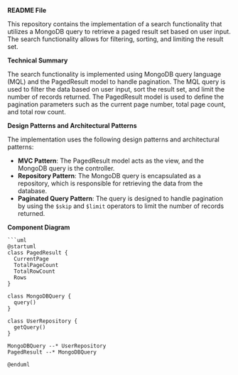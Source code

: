 **README File**

This repository contains the implementation of a search functionality that utilizes a MongoDB query to retrieve a paged result set based on user input. The search functionality allows for filtering, sorting, and limiting the result set.

**Technical Summary**

The search functionality is implemented using MongoDB query language (MQL) and the PagedResult model to handle pagination. The MQL query is used to filter the data based on user input, sort the result set, and limit the number of records returned. The PagedResult model is used to define the pagination parameters such as the current page number, total page count, and total row count.

**Design Patterns and Architectural Patterns**

The implementation uses the following design patterns and architectural patterns:

* **MVC Pattern**: The PagedResult model acts as the view, and the MongoDB query is the controller.
* **Repository Pattern**: The MongoDB query is encapsulated as a repository, which is responsible for retrieving the data from the database.
* **Paginated Query Pattern**: The query is designed to handle pagination by using the `$skip` and `$limit` operators to limit the number of records returned.

**Component Diagram**

```plantuml
```uml
@startuml
class PagedResult {
  CurrentPage
  TotalPageCount
  TotalRowCount
  Rows
}

class MongoDBQuery {
  query()
}

class UserRepository {
  getQuery()
}

MongoDBQuery --* UserRepository
PagedResult --* MongoDBQuery

@enduml
```

```